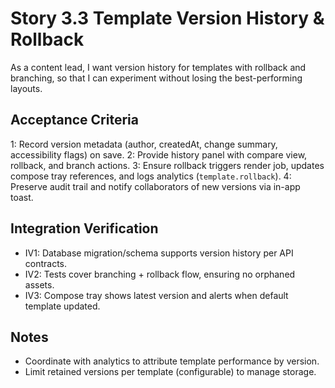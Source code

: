 # Story 3.3 Template Version History & Rollback

As a content lead,
I want version history for templates with rollback and branching,
so that I can experiment without losing the best-performing layouts.

## Acceptance Criteria
1: Record version metadata (author, createdAt, change summary, accessibility flags) on save.
2: Provide history panel with compare view, rollback, and branch actions.
3: Ensure rollback triggers render job, updates compose tray references, and logs analytics (`template.rollback`).
4: Preserve audit trail and notify collaborators of new versions via in-app toast.

## Integration Verification
- IV1: Database migration/schema supports version history per API contracts.
- IV2: Tests cover branching + rollback flow, ensuring no orphaned assets.
- IV3: Compose tray shows latest version and alerts when default template updated.

## Notes
- Coordinate with analytics to attribute template performance by version.
- Limit retained versions per template (configurable) to manage storage.
